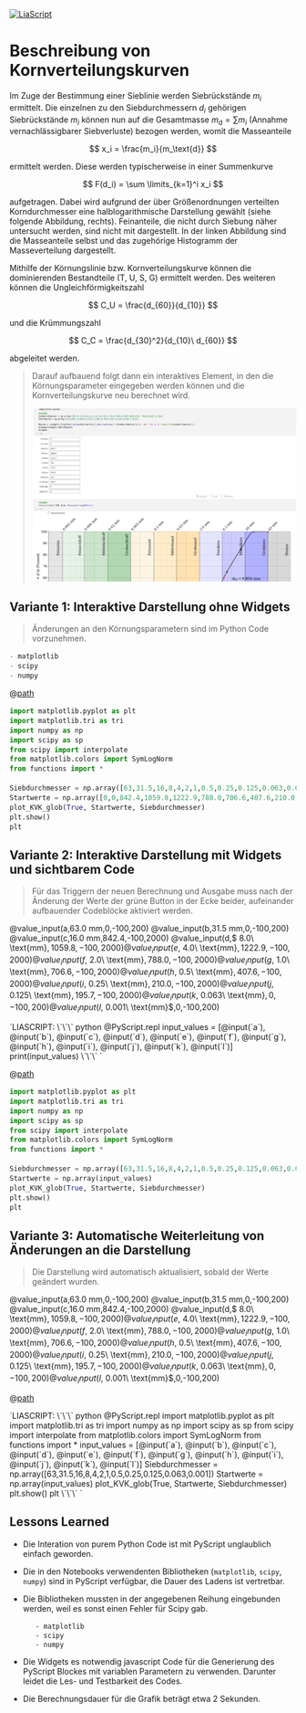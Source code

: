 <!--

author:  Sebastian Zug, Andre Dietrich

import: https://raw.githubusercontent.com/liaTemplates/PyScript/main/README.md

persistent: true

@path
``` python @PyScript.env
- paths:
  - @0
```
@end

value_input: <span style="display: inline-block; min-width: 9rem">@1:</span> <script 
                 input="range"
                 output="@0"
                 value=@2
                 input-always-active
                 min="@3"
                 max="@4"
                 step="0.1"
                 modify="false"
             >@input</script><br>

-->

[![LiaScript](https://raw.githubusercontent.com/LiaScript/LiaScript/master/badges/course.svg)]([https://liascript.github.io/course/?](https://liascript.github.io/course/?https://raw.githubusercontent.com/LiaPlayground/Jupyter2Liascript/refs/heads/main/presentation_separateFunc.md#1))


# Beschreibung von Kornverteilungskurven


Im Zuge der Bestimmung einer Sieblinie werden Siebrückstände $m_i$ ermittelt. Die einzelnen zu den Siebdurchmessern $d_i$ gehörigen Siebrückstände $m_i$ können nun auf die Gesamtmasse $m_\text{d} = \sum m_i$ (Annahme vernachlässigbarer Siebverluste) bezogen werden, womit die Masseanteile

$$
    x_i = \frac{m_i}{m_\text{d}}
$$

ermittelt werden. Diese werden typischerweise in einer Summenkurve

$$
    F(d_i) = \sum \limits_{k=1}^i x_i
$$

aufgetragen. Dabei wird aufgrund der über Größenordnungen verteilten Korndurchmesser eine halblogarithmische Darstellung gewählt (siehe folgende Abbildung, rechts). Feinanteile, die nicht durch Siebung näher untersucht werden, sind nicht mit dargestellt. In der linken Abbildung sind die Masseanteile selbst und das zugehörige Histogramm der Masseverteilung dargestellt.

Mithilfe der Körnungslinie bzw. Kornverteilungskurve können die dominierenden Bestandteile (T, U, S, G) ermittelt werden. Des weiteren können die Ungleichförmigkeitszahl

$$
    C_U = \frac{d_{60}}{d_{10}}
$$

und die Krümmungszahl

$$
    C_C = \frac{d_{30}^2}{d_{10}\ d_{60}}
$$

abgeleitet werden. 

> Darauf aufbauend folgt dann ein interaktives Element, in den die Körnungsparameter eingegeben werden können und die Kornverteilungskurve neu berechnet wird.
> 
> ![](notebook.png)


## Variante 1: Interaktive Darstellung ohne Widgets

> Änderungen an den Körnungsparametern sind im Python Code vorzunehmen.

``` python @PyScript.env
- matplotlib
- scipy
- numpy
```

@[path](functions.py)

``` python @PyScript.repl
import matplotlib.pyplot as plt
import matplotlib.tri as tri
import numpy as np
import scipy as sp
from scipy import interpolate
from matplotlib.colors import SymLogNorm
from functions import *

Siebdurchmesser = np.array([63,31.5,16,8,4,2,1,0.5,0.25,0.125,0.063,0.001])
Startwerte = np.array([0,0,842.4,1059.8,1222.9,788.0,706.6,407.6,210.0,195.7,0,0])
plot_KVK_glob(True, Startwerte, Siebdurchmesser)
plt.show()
plt
```

## Variante 2: Interaktive Darstellung mit Widgets und sichtbarem Code

> Für das Triggern der neuen Berechnung und Ausgabe muss nach der Änderung der Werte der grüne Button in der Ecke beider, aufeinander aufbauender Codeblöcke aktiviert werden.

@value_input(a,$63.0\ \text{mm}$,0,-100,200)
@value_input(b,$31.5\ \text{mm}$,0,-100,200)
@value_input(c,$16.0\ \text{mm}$,842.4,-100,2000)
@value_input(d,$ 8.0\ \text{mm}$,1059.8,-100,2000)
@value_input(e,$ 4.0\ \text{mm}$,1222.9,-100,2000)
@value_input(f,$ 2.0\ \text{mm}$,788.0,-100,2000)
@value_input(g,$ 1.0\ \text{mm}$,706.6,-100,2000)
@value_input(h,$ 0.5\ \text{mm}$,407.6,-100,2000)
@value_input(i,$ 0.25\ \text{mm}$,210.0,-100,2000)
@value_input(j,$ 0.125\ \text{mm}$,195.7,-100,2000)
@value_input(k,$ 0.063\ \text{mm}$,0,-100,200)
@value_input(l,$ 0.001\ \text{mm}$,0,-100,200)


<script style="display: block" modify="false" inert tabindex="-1" run-once>
`LIASCRIPT:
\`\`\` python @PyScript.repl
input_values = [@input(`a`), @input(`b`), @input(`c`), @input(`d`), @input(`e`), @input(`f`), @input(`g`), @input(`h`), @input(`i`), @input(`j`), @input(`k`), @input(`l`)]
print(input_values)
\`\`\`
`
</script>

@[path](functions.py)

``` python @PyScript.repl
import matplotlib.pyplot as plt
import matplotlib.tri as tri
import numpy as np
import scipy as sp
from scipy import interpolate
from matplotlib.colors import SymLogNorm
from functions import *

Siebdurchmesser = np.array([63,31.5,16,8,4,2,1,0.5,0.25,0.125,0.063,0.001])
Startwerte = np.array(input_values)
plot_KVK_glob(True, Startwerte, Siebdurchmesser)
plt.show()
plt
```

## Variante 3: Automatische Weiterleitung von Änderungen an die Darstellung

> Die Darstellung wird automatisch aktualisiert, sobald der Werte geändert wurden.

@value_input(a,$63.0\ \text{mm}$,0,-100,200)
@value_input(b,$31.5\ \text{mm}$,0,-100,200)
@value_input(c,$16.0\ \text{mm}$,842.4,-100,2000)
@value_input(d,$ 8.0\ \text{mm}$,1059.8,-100,2000)
@value_input(e,$ 4.0\ \text{mm}$,1222.9,-100,2000)
@value_input(f,$ 2.0\ \text{mm}$,788.0,-100,2000)
@value_input(g,$ 1.0\ \text{mm}$,706.6,-100,2000)
@value_input(h,$ 0.5\ \text{mm}$,407.6,-100,2000)
@value_input(i,$ 0.25\ \text{mm}$,210.0,-100,2000)
@value_input(j,$ 0.125\ \text{mm}$,195.7,-100,2000)
@value_input(k,$ 0.063\ \text{mm}$,0,-100,200)
@value_input(l,$ 0.001\ \text{mm}$,0,-100,200)

@[path](functions.py)

<script style="display: block" inert tabindex="-1" modify="false" run-once>
`LIASCRIPT:
\`\`\` python @PyScript.repl
import matplotlib.pyplot as plt
import matplotlib.tri as tri
import numpy as np
import scipy as sp
from scipy import interpolate
from matplotlib.colors import SymLogNorm
from functions import *
input_values = [@input(`a`), @input(`b`), @input(`c`), @input(`d`), @input(`e`), @input(`f`), @input(`g`), @input(`h`), @input(`i`), @input(`j`), @input(`k`), @input(`l`)]

Siebdurchmesser = np.array([63,31.5,16,8,4,2,1,0.5,0.25,0.125,0.063,0.001])
Startwerte = np.array(input_values)
plot_KVK_glob(True, Startwerte, Siebdurchmesser)
plt.show()
plt
\`\`\`
`
</script>

## Lessons Learned

+ Die Interation von purem Python Code ist mit PyScript unglaublich einfach geworden.
+ Die in den Notebooks verwendenten Bibliotheken (`matplotlib`, `scipy`, `numpy`) sind in PyScript verfügbar, die Dauer des Ladens ist vertretbar.
+ Die Bibliotheken mussten in der angegebenen Reihung eingebunden werden, weil es sonst einen Fehler für Scipy gab.

  ``` 
     - matplotlib
     - scipy
     - numpy
  ```

+ Die Widgets es notwendig javascript Code für die Generierung des PyScript Blockes mit variablen Parametern zu verwenden. Darunter leidet die Les- und Testbarkeit des Codes. 
+ Die Berechnungsdauer für die Grafik beträgt etwa 2 Sekunden. 


